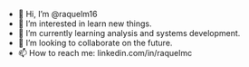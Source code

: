 - 👋 Hi, I’m @raquelm16
- 👀 I’m interested in learn new things.
- 🌱 I’m currently learning analysis and systems development.
- 💞️ I’m looking to collaborate on the future.
- 📫 How to reach me: linkedin.com/in/raquelmc

<!---
raquelm16/raquelm16 is a ✨ special ✨ repository because its `README.md` (this file) appears on your GitHub profile.
You can click the Preview link to take a look at your changes.
--->
